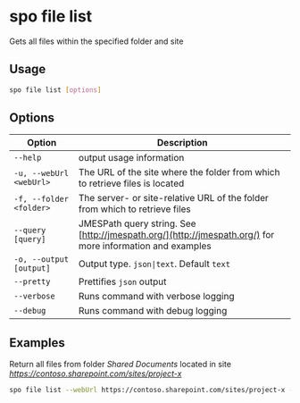 # spo file list

Gets all files within the specified folder and site

## Usage

```sh
spo file list [options]
```

## Options

Option|Description
------|-----------
`--help`|output usage information
`-u, --webUrl <webUrl>`|The URL of the site where the folder from which to retrieve files is located
`-f, --folder <folder>`|The server- or site-relative URL of the folder from which to retrieve files
`--query [query]`|JMESPath query string. See [http://jmespath.org/](http://jmespath.org/) for more information and examples
`-o, --output [output]`|Output type. `json\|text`. Default `text`
`--pretty`|Prettifies `json` output
`--verbose`|Runs command with verbose logging
`--debug`|Runs command with debug logging

## Examples

Return all files from folder _Shared Documents_ located in site _https://contoso.sharepoint.com/sites/project-x_

```sh
spo file list --webUrl https://contoso.sharepoint.com/sites/project-x --folder 'Shared Documents'
```